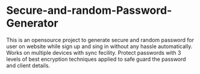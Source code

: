 # Secure-and-random-Password-Generator
This is an opensource project to generate secure and random password for user on website while sign up and sing in without any hassle automatically.
Works on multiple devices with sync fecility.
Protect passwords with 3 levels of best encryption techniques applied to safe guard the password and client details. 
